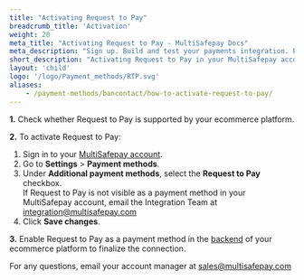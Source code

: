 ```yaml
---
title: "Activating Request to Pay"
breadcrumb_title: 'Activation'
weight: 20
meta_title: "Activating Request to Pay - MultiSafepay Docs"
meta_description: "Sign up. Build and test your payments integration. Explore our products and services. Use our API Reference, SDKs, and wrappers. Get support."
short_description: "Activating Request to Pay in your MultiSafepay account"
layout: 'child'
logo: '/logo/Payment_methods/RTP.svg'
aliases: 
    - /payment-methods/bancontact/how-to-activate-request-to-pay/
---
```


**1.** Check whether Request to Pay is supported by your ecommerce platform.

**2.** To activate Request to Pay:

1. Sign in to your [MultiSafepay account](https://merchant.multisafepay.com).
2. Go to **Settings** > **Payment methods**.
3. Under **Additional payment methods**, select the **Request to Pay** checkbox.  
    If Request to Pay is not visible as a payment method in your MultiSafepay account, email the Integration Team at <integration@multisafepay.com>
3. Click **Save changes**.  

**3.** Enable Request to Pay as a payment method in the [backend](/getting-started/glossary/#backend) of your ecommerce platform to finalize the connection.

For any questions, email your account manager at <sales@multisafepay.com>

